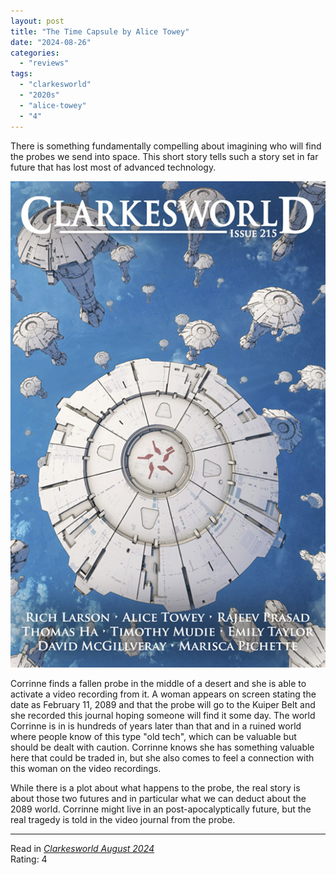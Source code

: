 ```yaml
---
layout: post
title: "The Time Capsule by Alice Towey"
date: "2024-08-26"
categories:
  - "reviews"
tags:
  - "clarkesworld"
  - "2020s"
  - "alice-towey"
  - "4"
---
```


There is something fundamentally compelling about imagining who will find the probes we send into space.
This short story tells such a story set in far future that has lost most of advanced technology.

![Clarkesworld August 2024](/assets/images/cw_215_800.jpg)

Corrinne finds a fallen probe in the middle of a desert and she is able to activate a video recording from it.
A woman appears on screen stating the date as February 11, 2089 and that the probe will go to the Kuiper Belt and she recorded this journal hoping someone will find it some day.
The world Corrinne is in is hundreds of years later than that and in a ruined world where people know of this type "old tech", which can be valuable but should be dealt with caution.
Corrinne knows she has something valuable here that could be traded in, but she also comes to feel a connection with this woman on the video recordings.

While there is a plot about what happens to the probe, the real story is about those two futures and in particular what we can deduct about the 2089 world.
Corrinne might live in an post-apocalyptically future, but the real tragedy is told in the video journal from the probe.

* * *

Read in _[Clarkesworld August 2024](https://clarkesworldmagazine.com/towey_08_24/)_\
Rating: 4
